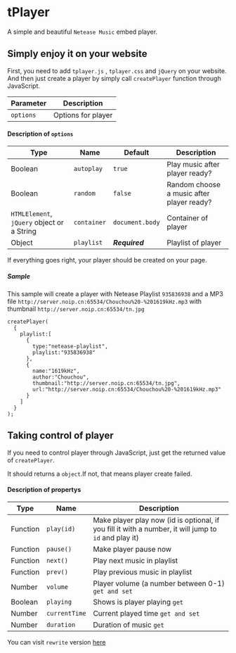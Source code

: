 # tPlayer
A simple and beautiful ```Netease Music``` embed player.

## Simply enjoy it on your website
First, you need to add ```tplayer.js``` , ```tplayer.css``` and ```jQuery``` on your website.
And then just create a player by simply call ```createPlayer``` function through JavaScript.

| Parameter | Description |
| ------ | ------ |
| ```options``` | Options for player |

#### Description of ```options```
| Type | Name | Default | Description |
| ------ | ------ | ------ | ------ |
| Boolean | ```autoplay``` | ```true``` | Play music after player ready? |
| Boolean | ```random``` | ```false``` | Random choose a music after player ready? |
| ```HTMLElement```, ```jQuery``` object or a String | ```container``` | ```document.body``` | Container of player |
| Object | ```playlist``` | ***Required*** | Playlist of player |

If everything goes right, your player should be created on your page.

##### Sample
This sample will create a player with Netease Playlist ```935836938``` and a MP3 file ```http://server.noip.cn:65534/Chouchou%20-%201619kHz.mp3``` with thumbnail ```http://server.noip.cn:65534/tn.jpg```
```
createPlayer(
  {
    playlist:[
      {
        type:"netease-playlist",
        playlist:"935836938"
      },
      {
        name:"1619kHz",
        author:"Chouchou",
        thumbnail:"http://server.noip.cn:65534/tn.jpg",
        url:"http://server.noip.cn:65534/Chouchou%20-%201619kHz.mp3"
      }
    ]
  }
);
```

## Taking control of player
If you need to control player through JavaScript, just get the returned value of ```createPlayer```.

It should returns a ```object```.If not, that means player create failed.
#### Description of propertys
| Type | Name | Description |
| ------ | ------ | ------ |
| Function | ```play(id)``` | Make player play now (id is optional, if you fill it with a number, it will jump to ```id``` and play it) |
| Function | ```pause()``` | Make player pause now |
| Function | ```next()``` | Play next music in playlist |
| Function | ```prev()``` | Play previous music in playlist |
| Number | ```volume``` | Player volume (a number between 0-1) ```get and set``` |
| Boolean | ```playing``` | Shows is player playing ```get``` |
| Number | ```currentTime``` | Current played time ```get and set``` |
| Number | ```duration``` | Duration of music ```get``` |

You can visit ```rewrite``` version [here](https://tenmahw.com/tPlayer/rewrite/demo.html)
